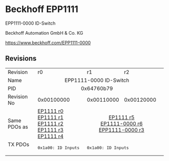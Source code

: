 # Beckhoff EPP1111

EPP1111-0000 ID-Switch

Beckhoff Automation GmbH & Co. KG

https://www.beckhoff.com/EPP1111-0000

## Revisions
<table>
<tr >
<td>Revision</td>
<td><div class="foo">r0</div></td>
<td><div class="foo">r1</div></td>
<td><div class="foo">r2</div></td>
</tr>
<tr >
<td>Name</td>
<td colspan=3 align="center"><div class="foo">EPP1111-0000 ID-Switch</div></td>
</tr>
<tr >
<td>PID</td>
<td colspan=3 align="center"><div class="foo">0x64760b79</div></td>
</tr>
<tr >
<td>Revision No</td>
<td><div class="foo">0x00100000</div></td>
<td><div class="foo">0x00110000</div></td>
<td><div class="foo">0x00120000</div></td>
</tr>
<tr >
<td>Same PDOs as</td>
<td><div class="foo"><a href="EP1111">EP1111 r0</a><br/><a href="EP1111">EP1111 r1</a><br/><a href="EP1111">EP1111 r2</a><br/><a href="EP1111">EP1111 r3</a><br/><a href="EP1111">EP1111 r4</a></div></td>
<td colspan=2 align="center"><div class="foo"><a href="EP1111">EP1111 r5</a><br/><a href="EP1111-0000">EP1111-0000 r6</a><br/><a href="EPP1111-0000">EPP1111-0000 r3</a></div></td>
</tr>
<tr class="txpdo pdosection">
<td rowspan=1 valign=top>TX PDOs</td>
<td><pre>0x1a00: ID Inputs </pre></td>
<td colspan=2 align="left"><pre>0x1a00: ID Inputs</pre></td>
<td></td>
</tr>
</table>
